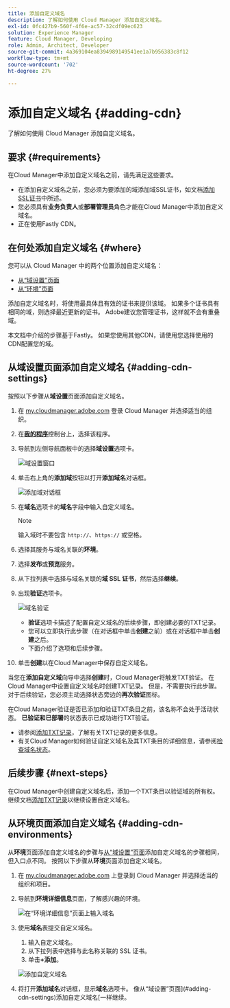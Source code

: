 ```yaml
---
title: 添加自定义域名
description: 了解如何使用 Cloud Manager 添加自定义域名。
exl-id: 0fc427b9-560f-4f6e-ac57-32cdf09ec623
solution: Experience Manager
feature: Cloud Manager, Developing
role: Admin, Architect, Developer
source-git-commit: 4a369104ea8394989149541ee1a7b956383c8f12
workflow-type: tm+mt
source-wordcount: '702'
ht-degree: 27%

---
```



# 添加自定义域名 {#adding-cdn}

了解如何使用 Cloud Manager 添加自定义域名。

## 要求 {#requirements}

在Cloud Manager中添加自定义域名之前，请先满足这些要求。

* 在添加自定义域名之前，您必须为要添加的域添加域SSL证书，如文档[添加SSL证书](/help/implementing/cloud-manager/managing-ssl-certifications/add-ssl-certificate.md)中所述。
* 您必须具有&#x200B;**业务负责人**&#x200B;或&#x200B;**部署管理员**&#x200B;角色才能在Cloud Manager中添加自定义域名。
* 正在使用Fastly CDN。

## 在何处添加自定义域名 {#where}

您可以从 Cloud Manager 中的两个位置添加自定义域名：

* [从“域设置”页面](#adding-cdn-settings)
* [从“环境”页面](#adding-cdn-environments)

添加自定义域名时，将使用最具体且有效的证书来提供该域。 如果多个证书具有相同的域，则选择最近更新的证书。 Adobe建议您管理证书，这样就不会有重叠域。

本文档中介绍的步骤基于Fastly。 如果您使用其他CDN，请使用您选择使用的CDN配置您的域。

## 从域设置页面添加自定义域名 {#adding-cdn-settings}

按照以下步骤从&#x200B;**域设置**&#x200B;页面添加自定义域名。

1. 在 [my.cloudmanager.adobe.com](https://my.cloudmanager.adobe.com/) 登录 Cloud Manager 并选择适当的组织。

1. 在&#x200B;**[我的程序](/help/implementing/cloud-manager/navigation.md#my-programs)**&#x200B;控制台上，选择该程序。

1. 导航到左侧导航面板中的选择&#x200B;**域设置**&#x200B;选项卡。

   ![域设置窗口](/help/implementing/cloud-manager/assets/cdn/cdn-create.png)

1. 单击右上角的&#x200B;**添加域**&#x200B;按钮以打开&#x200B;**添加域名**&#x200B;对话框。

   ![添加域对话框](/help/implementing/cloud-manager/assets/cdn/add-cdn1.png)

1. 在&#x200B;**域名**&#x200B;选项卡的&#x200B;**域名**&#x200B;字段中输入自定义域名。

   >[!NOTE]
   >
   >输入域时不要包含 `http://`、`https://` 或空格。

1. 选择其服务与域名关联的&#x200B;**环境**。

1. 选择&#x200B;**发布**&#x200B;或&#x200B;**预览**&#x200B;服务。

1. 从下拉列表中选择与域名关联的&#x200B;**域 SSL 证书**，然后选择&#x200B;**继续**。

1. 出现&#x200B;**验证**&#x200B;选项卡。

   ![域名验证](/help/implementing/cloud-manager/assets/cdn/cdn-create6.png)

   * **验证**&#x200B;选项卡描述了配置自定义域名的后续步骤，即创建必要的TXT记录。
   * 您可以立即执行此步骤（在对话框中单击&#x200B;**创建**&#x200B;之前）或在对话框中单击&#x200B;**创建**&#x200B;之后。
   * 下面介绍了选项和后续步骤。

1. 单击&#x200B;**创建**&#x200B;以在Cloud Manager中保存自定义域名。

当您在&#x200B;**添加自定义域**&#x200B;向导中选择&#x200B;**创建**&#x200B;时，Cloud Manager将触发TXT验证。 在Cloud Manager中设置自定义域名时创建TXT记录。 但是，不需要执行此步骤。 对于后续验证，您必须主动选择状态旁边的&#x200B;**再次验证**&#x200B;图标。

在Cloud Manager验证是否已添加和验证TXT条目之前，该名称不会处于活动状态。 **已验证和已部署**&#x200B;的状态表示已成功进行TXT验证。

* 请参阅[添加TXT记录](/help/implementing/cloud-manager/custom-domain-names/add-text-record.md)，了解有关TXT记录的更多信息。
* 有关Cloud Manager如何验证自定义域名及其TXT条目的详细信息，请参阅[检查域名状态](/help/implementing/cloud-manager/custom-domain-names/check-domain-name-status.md)。

## 后续步骤 {#next-steps}

在Cloud Manager中创建自定义域名后，添加一个TXT条目以验证域的所有权。 继续文档[添加TXT记录](/help/implementing/cloud-manager/custom-domain-names/add-text-record.md)以继续设置自定义域名。

## 从环境页面添加自定义域名 {#adding-cdn-environments}

从&#x200B;**环境**&#x200B;页面添加自定义域名的步骤与[从“域设置”页面](#adding-cdn-settings)添加自定义域名的步骤相同，但入口点不同。 按照以下步骤从&#x200B;**环境**&#x200B;页面添加自定义域名。

1. 在 [my.cloudmanager.adobe.com](https://my.cloudmanager.adobe.com/) 上登录到 Cloud Manager 并选择适当的组织和项目。

1. 导航到&#x200B;**环境详细信息**&#x200B;页面，了解感兴趣的环境。

   ![在“环境详细信息”页面上输入域名](/help/implementing/cloud-manager/assets/cdn/cdn-create4.png)

1. 使用&#x200B;**域名**&#x200B;表提交自定义域名。

   1. 输入自定义域名。
   1. 从下拉列表中选择与此名称关联的 SSL 证书。
   1. 单击&#x200B;**+添加**。

   ![添加自定义域名](/help/implementing/cloud-manager/assets/cdn/cdn-create3.png)

1. 将打开&#x200B;**添加域名**&#x200B;对话框，显示&#x200B;**域名**&#x200B;选项卡。 像从“域设置”页面](#adding-cdn-settings)添加自定义域名[一样继续。
